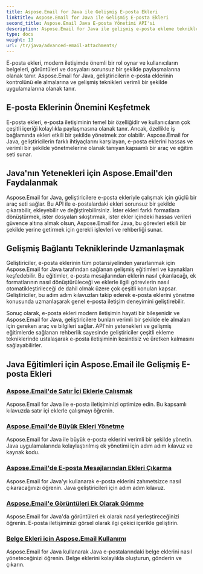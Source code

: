 ```yaml
---
title: Aspose.Email for Java ile Gelişmiş E-posta Ekleri
linktitle: Aspose.Email for Java ile Gelişmiş E-posta Ekleri
second_title: Aspose.Email Java E-posta Yönetimi API'si
description: Aspose.Email for Java ile gelişmiş e-posta ekleme tekniklerinde ustalaşın. Ekleri verimli bir şekilde kullanmaya yönelik eğitimleri keşfedin.
type: docs
weight: 13
url: /tr/java/advanced-email-attachments/
---
```


E-posta ekleri, modern iletişimde önemli bir rol oynar ve kullanıcıların belgeleri, görüntüleri ve dosyaları sorunsuz bir şekilde paylaşmalarına olanak tanır. Aspose.Email for Java, geliştiricilerin e-posta eklerinin kontrolünü ele almalarına ve gelişmiş teknikleri verimli bir şekilde uygulamalarına olanak tanır.

## E-posta Eklerinin Önemini Keşfetmek

E-posta ekleri, e-posta iletişiminin temel bir özelliğidir ve kullanıcıların çok çeşitli içeriği kolaylıkla paylaşmasına olanak tanır. Ancak, özellikle iş bağlamında ekleri etkili bir şekilde yönetmek zor olabilir. Aspose.Email for Java, geliştiricilerin farklı ihtiyaçlarını karşılayan, e-posta eklerini hassas ve verimli bir şekilde yönetmelerine olanak tanıyan kapsamlı bir araç ve eğitim seti sunar.

## Java'nın Yetenekleri için Aspose.Email'den Faydalanmak

Aspose.Email for Java, geliştiricilere e-posta ekleriyle çalışmak için güçlü bir araç seti sağlar. Bu API ile e-postalardaki ekleri sorunsuz bir şekilde çıkarabilir, ekleyebilir ve değiştirebilirsiniz. İster ekleri farklı formatlara dönüştürmek, ister dosyaları sıkıştırmak, ister ekler içindeki hassas verileri güvence altına almak olsun, Aspose.Email for Java, bu görevleri etkili bir şekilde yerine getirmek için gerekli işlevleri ve rehberliği sunar.

## Gelişmiş Bağlantı Tekniklerinde Uzmanlaşmak

Geliştiriciler, e-posta eklerinin tüm potansiyelinden yararlanmak için Aspose.Email for Java tarafından sağlanan gelişmiş eğitimleri ve kaynakları keşfedebilir. Bu eğitimler, e-posta mesajlarından eklerin nasıl çıkarılacağı, ek formatlarının nasıl dönüştürüleceği ve eklerle ilgili görevlerin nasıl otomatikleştirileceği de dahil olmak üzere çok çeşitli konuları kapsar. Geliştiriciler, bu adım adım kılavuzları takip ederek e-posta eklerini yönetme konusunda uzmanlaşarak genel e-posta iletişim deneyimini geliştirebilir.

Sonuç olarak, e-posta ekleri modern iletişimin hayati bir bileşenidir ve Aspose.Email for Java, geliştiricilere bunları verimli bir şekilde ele almaları için gereken araç ve bilgileri sağlar. API'nin yetenekleri ve gelişmiş eğitimlerde sağlanan rehberlik sayesinde geliştiriciler çeşitli ekleme tekniklerinde ustalaşarak e-posta iletişiminin kesintisiz ve üretken kalmasını sağlayabilirler.

## Java Eğitimleri için Aspose.Email ile Gelişmiş E-posta Ekleri
### [Aspose.Email'de Satır İçi Eklerle Çalışmak](./working-with-inline-attachments/)
Aspose.Email for Java ile e-posta iletişiminizi optimize edin. Bu kapsamlı kılavuzda satır içi eklerle çalışmayı öğrenin.
### [Aspose.Email'de Büyük Ekleri Yönetme](./managing-large-attachments/)
Aspose.Email for Java ile büyük e-posta eklerini verimli bir şekilde yönetin. Java uygulamalarında kolaylaştırılmış ek yönetimi için adım adım kılavuz ve kaynak kodu.
### [Aspose.Email'de E-posta Mesajlarından Ekleri Çıkarma](./extracting-attachments-from-email-messages/)
Aspose.Email for Java'yı kullanarak e-posta eklerini zahmetsizce nasıl çıkaracağınızı öğrenin. Java geliştiricileri için adım adım kılavuz.
### [Aspose.Email'e Görüntüleri Ek Olarak Gömme](./embedding-images-as-attachments/)
Aspose.Email for Java'da görüntüleri ek olarak nasıl yerleştireceğinizi öğrenin. E-posta iletişiminizi görsel olarak ilgi çekici içerikle geliştirin.
### [Belge Ekleri için Aspose.Email Kullanımı](./using-aspose-email-for-document-attachments/)
Aspose.Email for Java kullanarak Java e-postalarındaki belge eklerini nasıl yöneteceğinizi öğrenin. Belge eklerini kolaylıkla oluşturun, gönderin ve çıkarın.